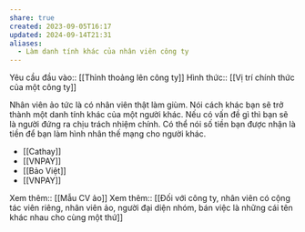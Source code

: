 ```yaml
---
share: true
created: 2023-09-05T16:17
updated: 2024-09-14T21:31
aliases:
  - Làm danh tính khác của nhân viên công ty
---
```

Yêu cầu đầu vào:: [[Thỉnh thoảng lên công ty]]
Hình thức:: [[Vị trí chính thức của một công ty]]

Nhân viên ảo tức là có nhân viên thật làm giùm. Nói cách khác bạn sẽ trở thành một danh tính khác của một người khác. Nếu có vấn đề gì thì bạn sẽ là người đứng ra chịu trách nhiệm chính. Có thể nói số tiền bạn được nhận là tiền để bạn làm hình nhân thế mạng cho người khác.

- [[Cathay]]
- [[VNPAY]]
- [[Bảo Việt]]
- [[VNPAY]]

Xem thêm:: [[Mẫu CV ảo]]
Xem thêm:: [[Đối với công ty, nhân viên có cộng tác viên riêng, nhân viên ảo, người đại diện nhóm, bán việc là những cái tên khác nhau cho cùng một thứ]] 